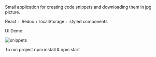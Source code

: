Small application for creating code snippets and downloading them in jpg picture. 

React + Redux + localStorage + styled components

UI Demo:

![snippets](https://github.com/magpe30/code_snippets/assets/67764650/b6064f70-b9a4-4d09-9f41-09203b6d1a85)


To run project npm install & npm start



